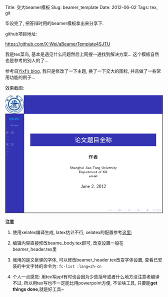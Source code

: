 Title: 交大beamer模板
Slug: beamer_template
Date: 2012-06-02
Tags: tex, git

毕设完了, 把答辩时用的beamer模板拿出来分享下.

github项目地址:

<https://github.com/X-Wei/aBeamerTemplate4SJTU>

我是tex菜鸟, 基本是遇见什么问题然后上网搜一通找到解决方案... 这个模板自然也是参考的别人的了...

参考自[Yixf’s blog](http://yixf.name/2011/06/21/%E4%BD%BF%E7%94%A8xetex%E7%9A%84beamer%E6%A8%A1%E7%89%88/), 我只是修改了一下主题, 换了一下交大的图标, 并且做了一些常用功能的例子...

效果截图:

![](_images/./beamer_template/Screenshot.png)
 
**注意**

1. 使用xelatex编译生成, latex估计不行, xelatex的配置参考[这里](http://x-wei.github.com/xelatex_zh.html);

2. 编辑内容直接修改beame_body.tex即可, 改变设置一般在beamer_header.tex里

3. 我用的是文泉驿的字体, 可以修改beamer_header.tex改变字体设置, 查看已安装的中文字体的命令为: `fc-list :lang=zh-cn`

4. 个人一点感觉: 用tex写ppt有时也会因为少些括号或者什么地方没注意老编译不过, 所以用tex写也不一定能比用powerpoint方便, 不论啥工具, 只要能**get things done**,就是好工具~
